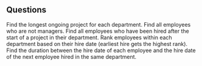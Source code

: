## Questions  

Find the longest ongoing project for each department.
Find all employees who are not managers.
Find all employees who have been hired after the start of a project in their department.
Rank employees within each department based on their hire date (earliest hire gets the highest rank).
Find the duration between the hire date of each employee and the hire date of the next employee hired in the same department.
